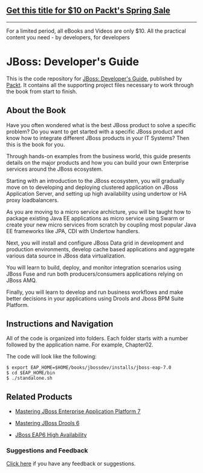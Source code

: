 ## [Get this title for $10 on Packt's Spring Sale](https://www.packt.com/B07237?utm_source=github&utm_medium=packt-github-repo&utm_campaign=spring_10_dollar_2022)
-----
For a limited period, all eBooks and Videos are only $10. All the practical content you need \- by developers, for developers

# JBoss: Developer's Guide
This is the code repository for [JBoss: Developer's Guide](https://www.packtpub.com/application-development/jboss-developers-guide?utm_source=github&utm_medium=repository&utm_campaign=9781788296199), published by [Packt](https://www.packtpub.com/?utm_source=github). It contains all the supporting project files necessary to work through the book from start to finish.

## About the Book
Have you often wondered what is the best JBoss product to solve a specific problem? Do you want to get started with a specific JBoss product and know how to integrate different JBoss products in your IT Systems? Then this is the book for you.

Through hands-on examples from the business world, this guide presents details on the major products and how you can build your own Enterprise services around the JBoss ecosystem.

Starting with an introduction to the JBoss ecosystem, you will gradually move on to developing and deploying clustered application on JBoss Application Server, and setting up high availability using undertow or HA proxy loadbalancers.

As you are moving to a micro service archicture, you will be taught how to package existing Java EE applications as micro service using Swarm or create your new micro services from scratch by coupling most popular Java EE frameworks like JPA, CDI with Undertow handlers.

Next, you will install and configure JBoss Data grid in development and production environments, develop cache based applications and aggregate various data source in JBoss data virtualization.

You will learn to build, deploy, and monitor integration scenarios using JBoss Fuse and run both producers/consumers applications relying on JBoss AMQ.

Finally, you will learn to develop and run business workflows and make better decisions in your applications using Drools and Jboss BPM Suite Platform.

## Instructions and Navigation
All of the code is organized into folders. Each folder starts with a number followed by the application name. For example, Chapter02.



The code will look like the following:
```
$ export EAP_HOME=$HOME/books/jbossdev/installs/jboss-eap-7.0
$ cd $EAP_HOME/bin
$ ./standalone.sh
```



## Related Products
* [Mastering JBoss Enterprise Application Platform 7](https://www.packtpub.com/web-development/mastering-jboss-enterprise-application-platform-7?utm_source=github&utm_medium=repository&utm_campaign=9781786463630)

* [Mastering JBoss Drools 6](https://www.packtpub.com/networking-and-servers/mastering-jboss-drools-6?utm_source=github&utm_medium=repository&utm_campaign=9781783288625)

* [JBoss EAP6 High Availability](https://www.packtpub.com/application-development/jboss-eap6-high-availability?utm_source=github&utm_medium=repository&utm_campaign=9781783282432)

### Suggestions and Feedback
[Click here](https://docs.google.com/forms/d/e/1FAIpQLSe5qwunkGf6PUvzPirPDtuy1Du5Rlzew23UBp2S-P3wB-GcwQ/viewform) if you have any feedback or suggestions.
